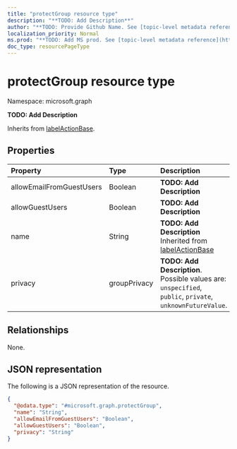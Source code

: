 ```yaml
---
title: "protectGroup resource type"
description: "**TODO: Add Description**"
author: "**TODO: Provide Github Name. See [topic-level metadata reference](https://msgo.azurewebsites.net/add/document/guidelines/metadata.html#topic-level-metadata)**"
localization_priority: Normal
ms.prod: "**TODO: Add MS prod. See [topic-level metadata reference](https://msgo.azurewebsites.net/add/document/guidelines/metadata.html#topic-level-metadata)**"
doc_type: resourcePageType
---
```


# protectGroup resource type

Namespace: microsoft.graph



**TODO: Add Description**


Inherits from [labelActionBase](../resources/labelactionbase.md).

## Properties
|Property|Type|Description|
|:---|:---|:---|
|allowEmailFromGuestUsers|Boolean|**TODO: Add Description**|
|allowGuestUsers|Boolean|**TODO: Add Description**|
|name|String|**TODO: Add Description** Inherited from [labelActionBase](../resources/labelactionbase.md)|
|privacy|groupPrivacy|**TODO: Add Description**. Possible values are: `unspecified`, `public`, `private`, `unknownFutureValue`.|

## Relationships
None.

## JSON representation
The following is a JSON representation of the resource.
<!-- {
  "blockType": "resource",
  "@odata.type": "microsoft.graph.protectGroup"
}
-->
``` json
{
  "@odata.type": "#microsoft.graph.protectGroup",
  "name": "String",
  "allowEmailFromGuestUsers": "Boolean",
  "allowGuestUsers": "Boolean",
  "privacy": "String"
}
```

